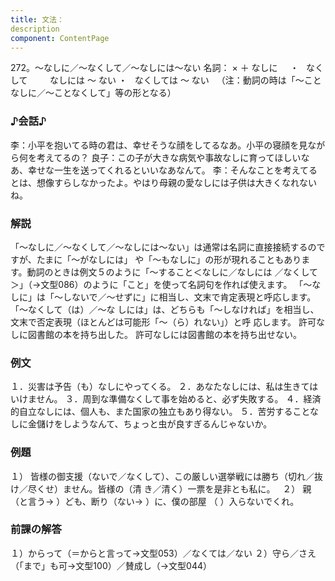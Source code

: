 ```yaml
---
title: 文法：
description
component: ContentPage
---
```



272。～なしに／～なくして／～なしには～ない
名詞： × ＋ なしに     ・
  なくして      
  なしには ～ ない ・
  なくしては ～ ない  
（注：動詞の時は「～ことなしに／～ことなくして」等の形となる）
### ♪会話♪
李：小平を抱いてる時の君は、幸せそうな顔をしてるなあ。小平の寝顔を見ながら何を考えてるの？
良子：この子が大きな病気や事故なしに育ってほしいなあ、幸せな一生を送ってくれるといいなあなんて。
李：そんなことを考えてるとは、想像すらしなかったよ。やはり母親の愛なしには子供は大きくなれないね。
### 解説
「～なしに／～なくして／～なしには～ない」は通常は名詞に直接接続するのですが、たまに「～がなしには」 や「～もなしに」の形が現れることもあります。動詞のときは例文５のように「～すること＜なしに／なしには
／なくして＞」（→文型086）のように「こと」を使って名詞句を作れば使えます。 「～なしに」は「～しないで／～せずに」に相当し、文末で肯定表現と呼応します。「～なくして（は）／～な
しには」は、どちらも「～しなければ」を相当し、文末で否定表現（ほとんどは可能形「～（ら）れない」）と呼 応します。
許可なしに図書館の本を持ち出した。
許可なしには図書館の本を持ち出せない。
### 例文
１．災害は予告（も）なしにやってくる。
２．あなたなしには、私は生きてはいけません。
３．周到な準備なくして事を始めると、必ず失敗する。
４．経済的自立なしには、個人も、また国家の独立もあり得ない。
５．苦労することなしに金儲けをしようなんて、ちょっと虫が良すぎるんじゃないか。
### 例題
１） 皆様の御支援（ないで／なくして）、この厳しい選挙戦には勝ち（切れ／抜け／尽くせ）ません。皆様の（清
き／清く）一票を是非とも私に。  
２） 親（と言う→ ）ども、断り（ない→ ）に、僕の部屋 （ ）入らないでくれ。
### 前課の解答
１）からって（＝からと言って→文型053）／なくては／ない
２）守ら／さえ（「まで」も可→文型100）／賛成し（→文型044）
